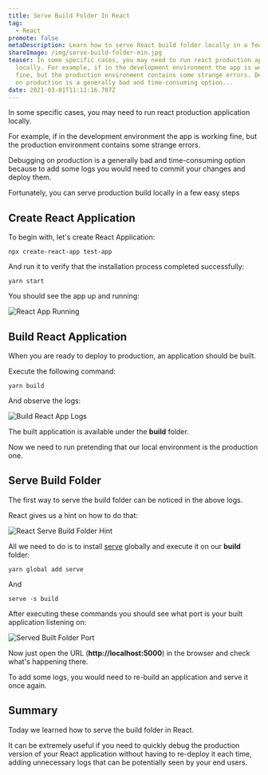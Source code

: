 ```yaml
---
title: Serve Build Folder In React
tag:
  - React
promote: false
metaDescription: Learn how to serve React build folder locally in a few easy steps.
shareImage: /img/serve-build-folder-min.jpg
teaser: In some specific cases, you may need to run react production application
  locally. For example, if in the development environment the app is working
  fine, but the production environment contains some strange errors. Debugging
  on production is a generally bad and time-consuming option...
date: 2021-03-01T11:11:16.787Z
---
```

In some specific cases, you may need to run react production application locally.

For example, if in the development environment the app is working fine, but the production environment contains some strange errors.

Debugging on production is a generally bad and time-consuming option because to add some logs you would need to commit your changes and deploy them.

Fortunately, you can serve production build locally in a few easy steps

## Create React Application

To begin with, let's create React Application:

`npx create-react-app test-app`

And run it to verify that the installation process completed successfully:

`yarn start`

You should see the app up and running:

![React App Running](/img/screenshot-2021-02-28-at-12.36.49.png "React App Running")

## Build React Application

When you are ready to deploy to production, an application should be built.

Execute the following command:

`yarn build`

And observe the logs:

![Build React App Logs](/img/screenshot-2021-02-28-at-12.40.44.png "Build React App Logs")

The built application is available under the **build** folder.

Now we need to run pretending that our local environment is the production one.

## Serve Build Folder

The first way to serve the build folder can be noticed in the above logs.

React gives us a hint on how to do that:

![React Serve Build Folder Hint](/img/screenshot-2021-02-28-at-12.43.08.png "React Serve Build Folder Hint")

All we need to do is to install [serve](https://www.npmjs.com/package/serve) globally and execute it on our **build** folder:

`yarn global add serve`

And

`serve -s build`

After executing these commands you should see what port is your built application listening on:

![Served Built Folder Port](/img/screenshot-2021-02-28-at-12.45.50.png "Served Built Folder Port")

Now just open the URL (**http://localhost:5000**) in the browser and check what's happening there.

To add some logs, you would need to re-build an application and serve it once again.

## Summary

Today we learned how to serve the build folder in React.

It can be extremely useful if you need to quickly debug the production version of your React application without having to re-deploy it each time, adding unnecessary logs that can be potentially seen by your end users.